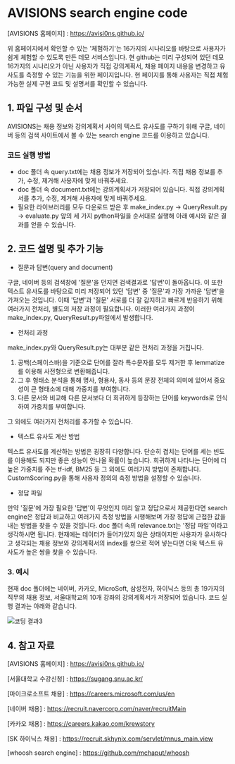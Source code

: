 # AVISIONS search engine code


[AVISIONS 홈페이지] : https://avisi0ns.github.io/

위 홈페이지에서 확인할 수 있는 '체험하기'는 16가지의 시나리오를 바탕으로 사용자가 쉽게 체험할 수 있도록 만든 데모 서비스입니다.
현 github는 미리 구성되어 있던 데모 16가지의 시나리오가 아닌 사용자가 직접 강의계획서, 채용 페이지 내용을 변경하고 유사도를 측정할 수 있는 기능을 위한 페이지입니다.
현 페이지를 통해 사용자는 직접 체험 가능한 실제 구현 코드 및 설명서를 확인할 수 있습니다.


## 1. 파일 구성 및 순서


AVISIONS는 채용 정보와 강의계획서 사이의 텍스트 유사도를 구하기 위해 구글, 네이버 등의 검색 사이트에서 볼 수 있는 search engine 코드를 이용하고 있습니다.

### 코드 실행 방법
- doc 폴더 속 query.txt에는 채용 정보가 저장되어 있습니다. 직접 채용 정보를 추가, 수정, 제거해 사용자에 맞게 바꿔주세요.
- doc 폴더 속 document.txt에는 강의계획서가 저장되어 있습니다. 직접 강의계획서를 추가, 수정, 제거해 사용자에 맞게 바꿔주세요.
- 필요한 라이브러리를 모두 다운로드 받은 후 make_index.py -> QueryResult.py -> evaluate.py 앞의 세 가지 python파일을 순서대로 실행해 아래 예시와 같은 결과를 얻을 수 있습니다. 



 
 
 ## 2. 코드 설명 및 추가 기능

- 질문과 답변(query and document)

구글, 네이버 등의 검색창에 '질문'을 던지면 검색결과로 '답변'이 돌아옵니다. 이 또한 텍스트 유사도를 바탕으로 미리 저장되어 있던 '답변' 중 '질문'과 가장 가까운 '답변'을 가져오는 것입니다. 이때 '답변'과 '질문' 서로를 더 잘 감지하고 빠르게 반응하기 위해 여러가지 전처리, 별도의 저장 과정이 필요합니다. 이러한 여러가지 과정이 make_index.py, QueryResult.py파일에서 발생합니다.

- 전처리 과정

make_index.py와 QueryResult.py는 대부분 같은 전처리 과정을 거칩니다. 
1) 공백(스페이스바)을 기준으로 단어를 잘라 특수문자를 모두 제거한 후 lemmatize를 이용해 사전형으로 변환해줍니다.
2) 그 후 형태소 분석을 통해 명사, 형용사, 동사 등의 문장 전체의 의미에 있어서 중요성이 큰 형태소에 대해 가중치를 부여합니다.
3) 다른 문서와 비교해 다른 문서보다 더 희귀하게 등장하는 단어를 keywords로 인식하여 가중치를 부여합니다.

그 외에도 여러가지 전처리를 추가할 수 있습니다.

- 텍스트 유사도 계산 방법

텍스트 유사도를 계산하는 방법은 굉장히 다양합니다. 단순히 겹치는 단어를 세는 빈도를 이용해도 되지만 좋은 성능이 안나올 확률이 높습니다. 희귀하게 나타나는 단어에 더 높은 가중치를 주는 tf-idf, BM25 등 그 외에도 여러가지 방법이 존재합니다. CustomScoring.py을 통해 사용자 정의의 측정 방법을 설정할 수 있습니다. 
- 정답 파일

만약 '질문'에 가장 필요한 '답변'이 무엇인지 미리 알고 정답으로서 제공한다면 search engine은 정답과 비교하고 여러가지 측정 방법을 시행해보며 가장 정답에 근접한 값을 내는 방법을 찾을 수 있을 것입니다. doc 폴더 속의 relevance.txt는 '정답 파일'이라고 생각하시면 됩니다. 현재에는 데이터가 들어가있지 않은 상태이지만 사용자가 유사하다고 생각되는 채용 정보와 강의계획서의 index를 쌍으로 적어 넣는다면 더욱 텍스트 유사도가 높은 쌍을 찾을 수 있습니다.


### 3. 예시

현재 doc 폴더에는 네이버, 카카오, MicroSoft, 삼성전자, 하이닉스 등의 총 19가지의 직무의 채용 정보, 서울대학교의 10개 강좌의 강의계획서가 저장되어 있습니다. 코드 실행 결과는 아래와 같습니다.


![코딩 결과3](https://user-images.githubusercontent.com/98640306/154391500-6e85639a-6e0f-4e8b-acd0-8a267aaaf300.PNG)
 
 
 ## 4. 참고 자료

[AVISIONS 홈페이지] : https://avisi0ns.github.io/

[서울대학교 수강신청] : https://sugang.snu.ac.kr/

[마이크로소프트 채용] : https://careers.microsoft.com/us/en

[네이버 채용] : https://recruit.navercorp.com/naver/recruitMain

[카카오 채용] : https://careers.kakao.com/krewstory

[SK 하이닉스 채용] : https://recruit.skhynix.com/servlet/mnus_main.view

[whoosh search engine] : https://github.com/mchaput/whoosh

